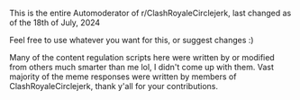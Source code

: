 This is the entire Automoderator of r/ClashRoyaleCirclejerk, last changed as of the 18th of July, 2024

Feel free to use whatever you want for this, or suggest changes :)

Many of the content regulation scripts here were written by or modified from others much smarter than me lol, I didn't come up with them. Vast majority of the meme responses were written by members of ClashRoyaleCirclejerk, thank y'all for your contributions.
